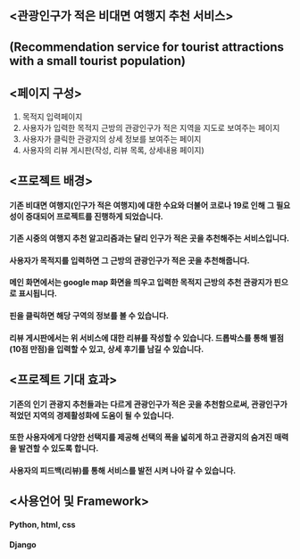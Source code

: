 
## <관광인구가 적은 비대면 여행지 추천 서비스>
## (Recommendation service for tourist attractions with a small tourist population)

## <페이지 구성>
1. 목적지 입력페이지
2. 사용자가 입력한 목적지 근방의 관광인구가 적은 지역을 지도로 보여주는 페이지
3. 사용자가 클릭한 관광지의 상세 정보를 보여주는 페이지 
4. 사용자의 리뷰 게시판(작성, 리뷰 목록, 상세내용 페이지)
## <프로젝트 배경>
#### 기존 비대면 여행지(인구가 적은 여행지)에 대한 수요와 더불어 코로나 19로 인해 그 필요성이 증대되어 프로젝트를 진행하게 되었습니다.
#### 기존 시중의 여행지 추천 알고리즘과는 달리 인구가 적은 곳을 추천해주는 서비스입니다.
#### 사용자가 목적지를 입력하면 그 근방의 관광인구가 적은 곳을 추천해줍니다. 
#### 메인 화면에서는 google map 화면을 띄우고 입력한 목적지 근방의 추천 관광지가 핀으로 표시됩니다.
#### 핀을 클릭하면 해당 구역의 정보를 볼 수 있습니다.
#### 리뷰 게시판에서는 위 서비스에 대한 리뷰를 작성할 수 있습니다. 드롭박스를 통해 별점(10점 만점)을 입력할 수 있고, 상세 후기를 남길 수 있습니다.

## <프로젝트 기대 효과>
#### 기존의 인기 관광지 추천들과는 다르게 관광인구가 적은 곳을 추천함으로써, 관광인구가 적었던 지역의 경제활성화에 도움이 될 수 있습니다.
#### 또한 사용자에게 다양한 선택지를 제공해 선택의 폭을 넓히게 하고 관광지의 숨겨진 매력을 발견할 수 있도록 합니다. 
#### 사용자의 피드백(리뷰)를 통해 서비스를 발전 시켜 나아 갈 수 있습니다.

## <사용언어 및 Framework>
#### Python, html, css
#### Django
